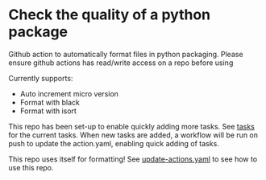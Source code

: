 # Check the quality of a python package

Github action to automatically format files in python packaging. Please ensure github actions has read/write access on a repo before using

Currently supports:

* Auto increment micro version
* Format with black
* Format with isort

This repo has been set-up to enable quickly adding more tasks. See [tasks](package_checker/tasks/) for the current tasks.
When new tasks are added, a workflow will be run on push to update the action.yaml, enabling quick adding of tasks.

This repo uses itself for formatting! See [update-actions.yaml](.github/workflows/update-actions.yaml) to see how to use this repo.
